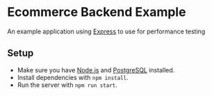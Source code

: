 # Ecommerce Backend Example

An example application using [Express](https://expressjs.com/) to use for performance testing

## Setup

- Make sure you have [Node.js](https://nodejs.org/en/) and [PostgreSQL](https://www.postgresql.org/) installed.
- Install dependencies with `npm install`.
- Run the server with `npm run start`.
